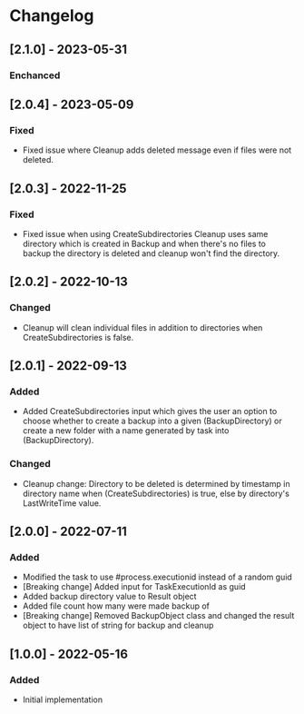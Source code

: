 # Changelog

## [2.1.0] - 2023-05-31
### Enchanced

## [2.0.4] - 2023-05-09
### Fixed
- Fixed issue where Cleanup adds deleted message even if files were not deleted.

## [2.0.3] - 2022-11-25
### Fixed
- Fixed issue when using CreateSubdirectories Cleanup uses same directory which is created in Backup and when there's no files to backup the directory is deleted and cleanup won't find the directory.

## [2.0.2] - 2022-10-13
### Changed
- Cleanup will clean individual files in addition to directories when CreateSubdirectories is false.

## [2.0.1] - 2022-09-13
### Added
- Added CreateSubdirectories input which gives the user an option to choose whether to create a backup into a given (BackupDirectory) or create a new folder with a name generated by task into (BackupDirectory).
### Changed
- Cleanup change: Directory to be deleted is determined by timestamp in directory name when (CreateSubdirectories) is true, else by directory's LastWriteTime value.

## [2.0.0] - 2022-07-11
### Added
- Modified the task to use #process.executionid instead of a random guid
- [Breaking change] Added input for TaskExecutionId as guid
- Added backup directory value to Result object
- Added file count how many were made backup of
- [Breaking change] Removed BackupObject class and changed the result object to have list of string for backup and cleanup

## [1.0.0] - 2022-05-16
### Added
- Initial implementation